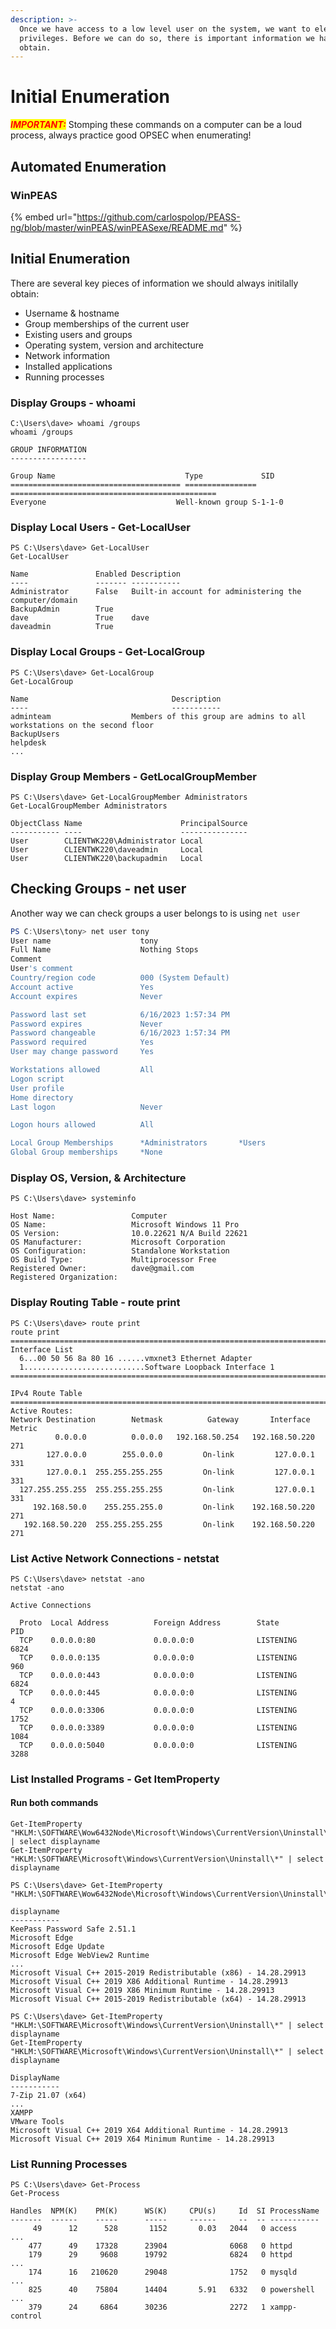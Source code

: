 ```yaml
---
description: >-
  Once we have access to a low level user on the system, we want to elevate our
  privileges. Before we can do so, there is important information we have to
  obtain.
---
```


# Initial Enumeration

_<mark style="color:red;">**IMPORTANT:**</mark>_ Stomping these commands on a computer can be a loud process, always practice good OPSEC when enumerating!

## Automated Enumeration

### WinPEAS

{% embed url="https://github.com/carlospolop/PEASS-ng/blob/master/winPEAS/winPEASexe/README.md" %}

## Initial Enumeration

There are several key pieces of information we should always initilally obtain:

* Username & hostname
* Group memberships of the current user
* Existing users and groups
* Operating system, version and architecture
* Network information
* Installed applications
* Running processes

### Display Groups - whoami

```
C:\Users\dave> whoami /groups
whoami /groups

GROUP INFORMATION
-----------------

Group Name                             Type             SID                                                                                    
====================================== ================ ============================================== 
Everyone                             Well-known group S-1-1-0                                        
```

### Display Local Users - Get-LocalUser

```
PS C:\Users\dave> Get-LocalUser
Get-LocalUser

Name               Enabled Description                                                                              
----               ------- -----------                                                                              
Administrator      False   Built-in account for administering the computer/domain
BackupAdmin        True
dave               True    dave 
daveadmin          True 
```

### Display Local Groups - Get-LocalGroup

```
PS C:\Users\dave> Get-LocalGroup
Get-LocalGroup

Name                                Description                                                                      
----                                -----------                                                                     
adminteam                  Members of this group are admins to all workstations on the second floor
BackupUsers 
helpdesk
...
```

### Display Group Members - GetLocalGroupMember

```
PS C:\Users\dave> Get-LocalGroupMember Administrators
Get-LocalGroupMember Administrators

ObjectClass Name                      PrincipalSource
----------- ----                      ---------------
User        CLIENTWK220\Administrator Local          
User        CLIENTWK220\daveadmin     Local
User        CLIENTWK220\backupadmin   Local  
```

## Checking Groups - net user&#x20;

Another way we can check groups a user belongs to is using `net user`

```powershell
PS C:\Users\tony> net user tony
User name                    tony
Full Name                    Nothing Stops
Comment
User's comment
Country/region code          000 (System Default)
Account active               Yes
Account expires              Never

Password last set            6/16/2023 1:57:34 PM
Password expires             Never
Password changeable          6/16/2023 1:57:34 PM
Password required            Yes
User may change password     Yes

Workstations allowed         All
Logon script
User profile
Home directory
Last logon                   Never

Logon hours allowed          All

Local Group Memberships      *Administrators       *Users
Global Group memberships     *None
```

### Display OS, Version, & Architecture

```
PS C:\Users\dave> systeminfo

Host Name:                 Computer
OS Name:                   Microsoft Windows 11 Pro
OS Version:                10.0.22621 N/A Build 22621
OS Manufacturer:           Microsoft Corporation
OS Configuration:          Standalone Workstation
OS Build Type:             Multiprocessor Free
Registered Owner:          dave@gmail.com
Registered Organization:
```

### Display Routing Table - route print

```
PS C:\Users\dave> route print
route print
===========================================================================
Interface List
  6...00 50 56 8a 80 16 ......vmxnet3 Ethernet Adapter
  1...........................Software Loopback Interface 1
===========================================================================

IPv4 Route Table
===========================================================================
Active Routes:
Network Destination        Netmask          Gateway       Interface  Metric
          0.0.0.0          0.0.0.0   192.168.50.254   192.168.50.220    271
        127.0.0.0        255.0.0.0         On-link         127.0.0.1    331
        127.0.0.1  255.255.255.255         On-link         127.0.0.1    331
  127.255.255.255  255.255.255.255         On-link         127.0.0.1    331
     192.168.50.0    255.255.255.0         On-link    192.168.50.220    271
   192.168.50.220  255.255.255.255         On-link    192.168.50.220    271
```

### List Active Network Connections - netstat

```
PS C:\Users\dave> netstat -ano
netstat -ano

Active Connections

  Proto  Local Address          Foreign Address        State           PID
  TCP    0.0.0.0:80             0.0.0.0:0              LISTENING       6824
  TCP    0.0.0.0:135            0.0.0.0:0              LISTENING       960
  TCP    0.0.0.0:443            0.0.0.0:0              LISTENING       6824
  TCP    0.0.0.0:445            0.0.0.0:0              LISTENING       4
  TCP    0.0.0.0:3306           0.0.0.0:0              LISTENING       1752
  TCP    0.0.0.0:3389           0.0.0.0:0              LISTENING       1084
  TCP    0.0.0.0:5040           0.0.0.0:0              LISTENING       3288
```

### List Installed Programs - Get ItemProperty

#### Run both commands

```
Get-ItemProperty "HKLM:\SOFTWARE\Wow6432Node\Microsoft\Windows\CurrentVersion\Uninstall\*" | select displayname 
Get-ItemProperty "HKLM:\SOFTWARE\Microsoft\Windows\CurrentVersion\Uninstall\*" | select displayname
```

```
PS C:\Users\dave> Get-ItemProperty "HKLM:\SOFTWARE\Wow6432Node\Microsoft\Windows\CurrentVersion\Uninstall\*"

displayname                                                       
-----------                                                       
KeePass Password Safe 2.51.1                                      
Microsoft Edge                                                    
Microsoft Edge Update                                             
Microsoft Edge WebView2 Runtime                                   
...
Microsoft Visual C++ 2015-2019 Redistributable (x86) - 14.28.29913
Microsoft Visual C++ 2019 X86 Additional Runtime - 14.28.29913    
Microsoft Visual C++ 2019 X86 Minimum Runtime - 14.28.29913       
Microsoft Visual C++ 2015-2019 Redistributable (x64) - 14.28.29913

PS C:\Users\dave> Get-ItemProperty "HKLM:\SOFTWARE\Microsoft\Windows\CurrentVersion\Uninstall\*" | select displayname
Get-ItemProperty "HKLM:\SOFTWARE\Microsoft\Windows\CurrentVersion\Uninstall\*" | select displayname

DisplayName                                                   
-----------                                                   
7-Zip 21.07 (x64)                                             
...
XAMPP
VMware Tools                                                  
Microsoft Visual C++ 2019 X64 Additional Runtime - 14.28.29913
Microsoft Visual C++ 2019 X64 Minimum Runtime - 14.28.29913  
```

###



### List Running Processes

```
PS C:\Users\dave> Get-Process
Get-Process

Handles  NPM(K)    PM(K)      WS(K)     CPU(s)     Id  SI ProcessName                                               
-------  ------    -----      -----     ------     --  -- -----------                                                
     49      12      528       1152       0.03   2044   0 access
...
    477      49    17328      23904              6068   0 httpd
    179      29     9608      19792              6824   0 httpd
...                                                 
    174      16   210620      29048              1752   0 mysqld
...                                                  
    825      40    75804      14404       5.91   6332   0 powershell
...                                                
    379      24     6864      30236              2272   1 xampp-control
```
